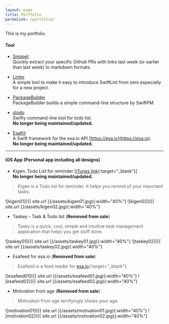 ```yaml
---
layout: page
title: Portfolio
permalink: /portfolio/
---
```


This is my portfolio.

#### Tool

- [Snippet](https://github.com/pixyzehn/Snippet)  
Quickly extract your specific Github PRs with links last week (or earlier than last week) to markdown formats.

- [Linter](https://github.com/pixyzehn/Linter)  
A simple tool to make it easy to introduce SwiftLint from zero especially for a new project.

- [PackageBuilder](https://github.com/pixyzehn/PackageBuilder)  
PackageBuilder builds a simple command-line structure by SwiftPM.

- [stodo](https://github.com/pixyzehn/stodo)  
Swifty command-line tool for todo list.  
**No longer being maintained/updated.**

- [EsaKit](https://github.com/pixyzehn/EsaKit)  
A Swift framework for the esa.io API [https://esa.io](https://esa.io).  
**No longer being maintained/updated.**

---

#### iOS App (Personal app including all designs)

- Kigen: Todo List for reminder [[iTunes link](https://itunes.apple.com/us/app/kigen-todo-list-for-reminder/id1198205732?l=en&mt=8){:target="_blank"}]  
**No longer being maintained/updated.**

> Kigen is a Todo list for reminder. It helps you remind of your important tasks.

![kigen01]({{ site.url }}/assets/kigen01.jpg){:width="40%"}
![kigen02]({{ site.url }}/assets/kigen02.jpg){:width="40%"}

- Taskey - Task & Todo list (**Removed from sale**)

> Tasky is a quick, cool, simple and intuitive task management application that helps you get stuff done.

![taskey01]({{ site.url }}/assets/taskey01.jpg){:width="40%"}
![taskey02]({{ site.url }}/assets/taskey02.jpg){:width="40%"}

- Esafeed for esa.io (**Removed from sale**)

> Esafeed is a feed reader for [esa.io](https://esa.io/){:target="_blank"}.

![esafeed01]({{ site.url }}/assets/esafeed01.jpg){:width="40%"}
![esafeed02]({{ site.url }}/assets/esafeed02.jpg){:width="40%"}

- Motivation from age (**Removed from sale**)

> Motivation from age terrifyingly shows your age.

![motivation01]({{ site.url }}/assets/motivation01.jpg){:width="40%"}
![motivation02]({{ site.url }}/assets/motivation02.jpg){:width="40%"}


